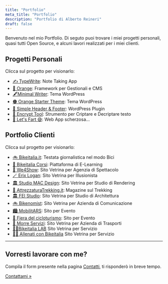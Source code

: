 ```yaml
---
title: "Portfolio"
meta_title: "Portfolio"
description: "Portfolio di Alberto Reineri"
draft: false
---
```




<p>Benvenuto nel mio Portfolio. Di seguto puoi trovare i miei progetti personali, quasi tutti Open Source, e
    alcuni lavori realizzati per i miei clienti.</p>
<div class="progetti">
    <h2 id="progetti-personali">Progetti Personali</h2>
    <p>Clicca sul progetto per visionarlo:</p>
    <ul>
        <li><a title="TypeWrite" target="_blank" href="https://typewrite.albertoreineri.it">✍️ TypeWrite</a>: Note Taking App</li>
        <li><a title="Orange" target="_blank" href="/orange">🍊 Orange</a>: Framework per Gestionali e CMS</li>
        <li><a title="Minimal Writer" target="_blank" href="https://github.com/albertoreineri/minimal-writers">🖋️Minimal Writer</a>: Tema WordPress</li>
        <li><a title="Orange Starter Theme" target="_blank" href="https://github.com/albertoreineri/orange-starter-theme">🟠 Orange Starter Theme</a>: Tema
            WordPress
        </li>
        <li><a title="Simple Header And Footer" target="_blank" href="https://wordpress.org/plugins/simple-header-and-footer/">🔌 Simple Header &amp; Footer</a>:
            WordPress Plugin</li>
        <li><a title="Encrypt Tool" target="_blank" href="/crypt">🔏 Encrypt Tool</a>: Strumento per Criptare e Decriptare testo</li>
        <li><a title="Let's Fart" target="_blank" href="/letsfart">💨 Let&#39;s Fart 😅</a>: Web App scherzosa...</li>
    </ul>
    <h2 id="portfolio-clienti">Portfolio Clienti</h2>
    <p>Clicca sul progetto per visionarlo:</p>
    <ul>
        <li>
            <a title="Bikeitalia" target="_blank" href="https://bikeitalia.it">🚲 Bikeitalia.it</a>: Testata giornalistica nel modo Bici
        </li>
        <li>
            <a title="Bikeitalia Corsi" target="_blank" href="https://corsi.bikeitalia.it">🚴 Bikeitalia Corsi</a>: Piattaforma di E-Learning
        </li>
        <li>
            <a title="We4Show" target="_blank" href="https://we4show.com">🎤 We4Show</a>: Sito Vetrina per Agenzia di Spettacolo
        </li>
        <li>
            <a title="Erix Logan " target="_blank" href="https://erixlogan.com">🪄 Erix Logan</a>: Sito Vetrina per Illusionista
        </li>
        <li>
            <a title="Studio MAC Design" target="_blank" href="https://studiomacdesign.it">🏛️ Studio MAC Design</a>: Sito Vetrina per Studio di Rendering
        </li>
        <li>
            <a title="Attrezzatura Trekking" target="_blank" href="https://attrezzaturatrekking.it">🗻 AttrezzaturaTrekking.it</a>: Magazine sul Trekking
        </li>
        <li>
            <a title="FEI Studio" target="_blank" href="https://feistudio.it">🏛️ FEI Studio</a>: Sito Vetrina per Studio di Architettura
        </li>
        <li>
            <a title="Bikenomist" target="_blank" href="https://bikenomist.com">🚲 Bikenomist</a>: Sito Vetrina per Azienda di Comunicazione
        </li>
        <li>
            <a title="MobilitARS" target="_blank" href="https://mobilitars.eu">🏙️ MobilitARS</a>: Sito per Evento
        </li>
        <li>
            <a title="Fiera del Cicloturismo" target="_blank" href="https://fieradelcicloturismo.it">🎪 Fiera del cicloturismo</a>: Sito per Evento
        </li>
        <li>
            <a title="Morre Servizi" target="_blank" href="https://morreservizi.com">🚛 Morre Servizi</a>: Sito Vetrina per Azienda di Trasporti
        </li>
        <li>
            <a title="Bikeitalia LAB" target="_blank" href="https://lab.bikeitalia.it">🚴‍♂️Bikeitalia LAB</a> Sito Vetrina per Servizio
        </li>
        <li>
            <a title="Allenati con Bikeitalia" target="_blank" href="https://allenati.bikeitalia.it">🚴‍♀️ Allenati con Bikeitalia</a> Sito Vetrina per Servizio
        </li>
    </ul>
</div>
<hr>
<h2>Vorresti lavorare con me?</h2>
<p>Compila il form presente nella pagina <a title="Contatti" href="/contatti">Contatti</a>, ti risponderò in breve tempo.</p>
<p><a title="Contatti" href="/contatti">Contattami »</a></p>
